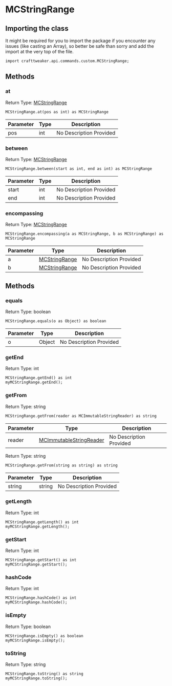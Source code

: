 # MCStringRange

## Importing the class

It might be required for you to import the package if you encounter any issues (like casting an Array), so better be safe than sorry and add the import at the very top of the file.
```zenscript
import crafttweaker.api.commands.custom.MCStringRange;
```


## Methods

### at

Return Type: [MCStringRange](/vanilla/api/commands/custom/MCStringRange)

```zenscript
MCStringRange.at(pos as int) as MCStringRange
```
| Parameter | Type | Description |
|-----------|------|-------------|
| pos | int | No Description Provided |

### between

Return Type: [MCStringRange](/vanilla/api/commands/custom/MCStringRange)

```zenscript
MCStringRange.between(start as int, end as int) as MCStringRange
```
| Parameter | Type | Description |
|-----------|------|-------------|
| start | int | No Description Provided |
| end | int | No Description Provided |

### encompassing

Return Type: [MCStringRange](/vanilla/api/commands/custom/MCStringRange)

```zenscript
MCStringRange.encompassing(a as MCStringRange, b as MCStringRange) as MCStringRange
```
| Parameter | Type | Description |
|-----------|------|-------------|
| a | [MCStringRange](/vanilla/api/commands/custom/MCStringRange) | No Description Provided |
| b | [MCStringRange](/vanilla/api/commands/custom/MCStringRange) | No Description Provided |

## Methods

### equals

Return Type: boolean

```zenscript
MCStringRange.equals(o as Object) as boolean
```
| Parameter | Type | Description |
|-----------|------|-------------|
| o | Object | No Description Provided |

### getEnd

Return Type: int

```zenscript
MCStringRange.getEnd() as int
myMCStringRange.getEnd();
```
### getFrom

Return Type: string

```zenscript
MCStringRange.getFrom(reader as MCImmutableStringReader) as string
```
| Parameter | Type | Description |
|-----------|------|-------------|
| reader | [MCImmutableStringReader](/vanilla/api/commands/custom/MCImmutableStringReader) | No Description Provided |

Return Type: string

```zenscript
MCStringRange.getFrom(string as string) as string
```
| Parameter | Type | Description |
|-----------|------|-------------|
| string | string | No Description Provided |

### getLength

Return Type: int

```zenscript
MCStringRange.getLength() as int
myMCStringRange.getLength();
```
### getStart

Return Type: int

```zenscript
MCStringRange.getStart() as int
myMCStringRange.getStart();
```
### hashCode

Return Type: int

```zenscript
MCStringRange.hashCode() as int
myMCStringRange.hashCode();
```
### isEmpty

Return Type: boolean

```zenscript
MCStringRange.isEmpty() as boolean
myMCStringRange.isEmpty();
```
### toString

Return Type: string

```zenscript
MCStringRange.toString() as string
myMCStringRange.toString();
```

